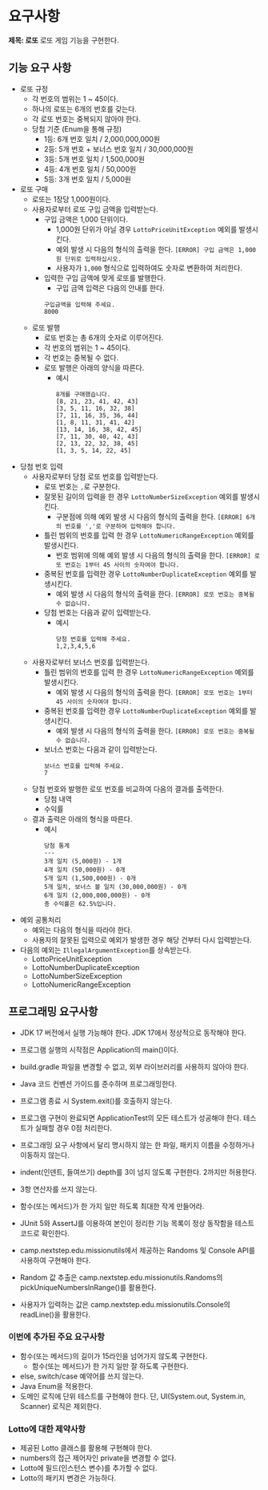 # 요구사항

**제목: 로또**
로또 게임 기능을 구현한다.

## 기능 요구 사항

- 로또 규정
    - 각 번호의 범위는 1 ~ 45이다.
    - 하나의 로또는 6개의 번호를 갖는다.
    - 각 로또 번호는 중복되지 않아야 한다.
    - 당첨 기준 (Enum을 통해 규정)
        - 1등: 6개 번호 일치 / 2,000,000,000원
        - 2등: 5개 번호 + 보너스 번호 일치 / 30,000,000원
        - 3등: 5개 번호 일치 / 1,500,000원
        - 4등: 4개 번호 일치 / 50,000원
        - 5등: 3개 번호 일치 / 5,000원
- 로또 구매
    - 로또는 1장당 1,000원이다.
    - 사용자로부터 로또 구입 금액을 입력받는다.
        - 구입 금액은 1,000 단위이다.
            - 1,000원 단위가 아닐 경우 `LottoPriceUnitException` 예외를 발생시킨다.
            - 예외 발생 시 다음의 형식의 출력을 한다. `[ERROR] 구입 금액은 1,000원 단위로 입력하십시오.`
            - 사용자가 `1,000` 형식으로 입력하여도 숫자로 변환하여 처리한다.
        - 입력한 구입 금액에 맞게 로또를 발행한다.
            - 구입 금액 입력은 다음의 안내를 한다.
            ```
            구입금액을 입력해 주세요.
            8000
            ```
    - 로또 발행
        - 로또 번호는 총 6개의 숫자로 이루어진다.
        - 각 번호의 범위는 1 ~ 45이다.
        - 각 번호는 중복될 수 없다.
        - 로또 발행은 아래의 양식을 따른다.
            - 예시
              ```
              8개를 구매했습니다.
              [8, 21, 23, 41, 42, 43]
              [3, 5, 11, 16, 32, 38]
              [7, 11, 16, 35, 36, 44]
              [1, 8, 11, 31, 41, 42]
              [13, 14, 16, 38, 42, 45]
              [7, 11, 30, 40, 42, 43]
              [2, 13, 22, 32, 38, 45]
              [1, 3, 5, 14, 22, 45]
              ```
- 당첨 번호 입력
    - 사용자로부터 당첨 로또 번호를 입력받는다.
        - 로또 번호는 `,`로 구분한다.
        - 잘못된 길이의 입력을 한 경우 `LottoNumberSizeException` 예외를 발생시킨다.
            - 구분점에 의해 예외 발생 시 다음의 형식의 출력을 한다. `[ERROR] 6개의 번호를 ','로 구분하여 입력해야 합니다.`
        - 틀린 범위의 번호를 입력 한 경우 `LottoNumericRangeException` 예외를 발생시킨다.
            - 번호 범위에 의해 예외 발생 시 다음의 형식의 출력을 한다. `[ERROR] 로또 번호는 1부터 45 사이의 숫자여야 합니다.`
        - 중복된 번호를 입력한 경우 `LottoNumberDuplicateException` 예외를 발생시킨다.
            - 예외 발생 시 다음의 형식의 출력을 한다. `[ERROR] 로또 번호는 중복될 수 없습니다.`
        - 당첨 번호는 다음과 같이 입력받는다.
            - 예시
                ```
                당첨 번호를 입력해 주세요.
                1,2,3,4,5,6
                ```
    - 사용자로부터 보너스 번호를 입력받는다.
        - 틀린 범위의 번호를 입력 한 경우 `LottoNumericRangeException` 예외를 발생시킨다.
            - 예외 발생 시 다음의 형식의 출력을 한다. `[ERROR] 로또 번호는 1부터 45 사이의 숫자여야 합니다.`
        - 중복된 번호를 입력한 경우 `LottoNumberDuplicateException` 예외를 발생시킨다.
            - 예외 발생 시 다음의 형식의 출력을 한다. `[ERROR] 로또 번호는 중복될 수 없습니다.`
        - 보너스 번호는 다음과 같이 입력받는다.
            ```
            보너스 번호를 입력해 주세요.
            7
            ```
    - 당첨 번호와 발행한 로또 번호를 비교하여 다음의 결과를 출력한다.
        - 당첨 내역
        - 수익률
    - 결과 출력은 아래의 형식을 따른다.
        - 예시
            ```
            당첨 통계
            ---
            3개 일치 (5,000원) - 1개
            4개 일치 (50,000원) - 0개
            5개 일치 (1,500,000원) - 0개
            5개 일치, 보너스 볼 일치 (30,000,000원) - 0개
            6개 일치 (2,000,000,000원) - 0개
            총 수익률은 62.5%입니다.
           ```
- 예외 공통처리
    - 예외는 다음의 형식을 따라야 한다.
    - 사용자의 잘못된 입력으로 예외가 발생한 경우 해당 건부터 다시 입력받는다.
- 다음의 예외는 `IllegalArgumentException`를 상속받는다.
    - LottoPriceUnitException
    - LottoNumberDuplicateException
    - LottoNumberSizeException
    - LottoNumericRangeException

## 프로그래밍 요구사항

- JDK 17 버전에서 실행 가능해야 한다. JDK 17에서 정상적으로 동작해야 한다.
- 프로그램 실행의 시작점은 Application의 main()이다.
- build.gradle 파일을 변경할 수 없고, 외부 라이브러리를 사용하지 않아야 한다.
- Java 코드 컨벤션 가이드를 준수하며 프로그래밍한다.
- 프로그램 종료 시 System.exit()를 호출하지 않는다.
- 프로그램 구현이 완료되면 ApplicationTest의 모든 테스트가 성공해야 한다. 테스트가 실패할 경우 0점 처리한다.
- 프로그래밍 요구 사항에서 달리 명시하지 않는 한 파일, 패키지 이름을 수정하거나 이동하지 않는다.
- indent(인덴트, 들여쓰기) depth를 3이 넘지 않도록 구현한다. 2까지만 허용한다.
- 3항 연산자를 쓰지 않는다.
- 함수(또는 메서드)가 한 가지 일만 하도록 최대한 작게 만들어라.
- JUnit 5와 AssertJ를 이용하여 본인이 정리한 기능 목록이 정상 동작함을 테스트 코드로 확인한다.

- camp.nextstep.edu.missionutils에서 제공하는 Randoms 및 Console API를 사용하여 구현해야 한다.
- Random 값 추출은 camp.nextstep.edu.missionutils.Randoms의 pickUniqueNumbersInRange()를 활용한다.
- 사용자가 입력하는 값은 camp.nextstep.edu.missionutils.Console의 readLine()을 활용한다.

### 이번에 추가된 주요 요구사항

- 함수(또는 메서드)의 길이가 15라인을 넘어가지 않도록 구현한다.
    - 함수(또는 메서드)가 한 가지 일만 잘 하도록 구현한다.
- else, switch/case 예약어를 쓰지 않는다.
- Java Enum을 적용한다.
- 도메인 로직에 단위 테스트를 구현해야 한다. 단, UI(System.out, System.in, Scanner) 로직은 제외한다.

### Lotto에 대한 제약사항

- 제공된 Lotto 클래스를 활용해 구현해야 한다.
- numbers의 접근 제어자인 private을 변경할 수 없다.
- Lotto에 필드(인스턴스 변수)를 추가할 수 없다.
- Lotto의 패키지 변경은 가능하다.